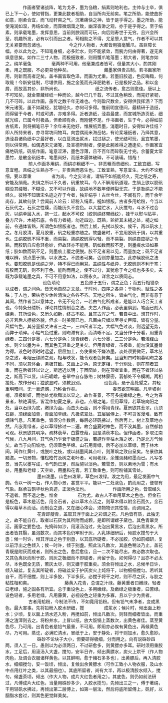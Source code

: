 <!-- { "loadSidebar": true } -->
　　　　作画者譬诸战阵，笔为戈矛，墨为刍粮，绢素则地利也。主帅与士卒，俱已上下一心，使如臂指，更兼此数者相助，自当所向无前矣。笔之所助，能使曲折如意，刚柔合宜，而飞动轩爽之气，沉著痛快之神，皆于是乎得之。墨之所助，能使淹润如湿，秀结如金，而霏微烟霭之致，幽深杳渺之观，亦于是乎得之。至于绢素，则承载笔墨，发挥意思，当前则腴润而可玩，向后则寿世于无穷。且兴会所至，机趣所发，必有以引而出之者。苟相助之不得，尤足堕人意气，作者不可以其无关紧要而忽诸也。
　　　
　　今之作人物者，大都皆用狼毫蟹爪。虽巨障长幅，亦以此为之。不知笔身细，必多贮水，则不能紧敛，而腕力何由得著，遂无爽飒意思矣。如作二三寸人物，而极细致者，则用蟹爪笔落墨；稍大者，则笔亦如之。纯羊毫兔
　　
　　毫两种不可用，他毫兼成者皆可，但量其大小，酌其刚柔，用之既服，不必更易他种矣。
　　　
　　　　藏墨家俱贵古制。若书画家所用，则新而高者足矣。盖书画皆取色泽，而画为尤重。若墨旧胶退，色反晦黯，何取哉！今新安佳制，尽堪供用，施之金笺而光泽肥艳者，已是极好之品。和以金屑，而故高其价，非所尚也。
　　　
　　　　纸之流传者，愈古则愈佳。唐以上不可知矣，就金粟藏经纸一种而论，越今已几千载，不过其色稍改，而完好紧韧，几不可碎。以此作画，虽传之数千年无难也。今则盈尺数金，安得供我挥洒？下而宋元诸笺，虽不如藏经，犹堪经久，亦何可多得。惟前明宣德间，最精研于造纸，而得留于今者，时或可遇，亦难多得。近者造纸，泾县最盛，而宣城所造页纸，细腻光结，已属今时极品，但柔顺有余，而刚健不足。作书画者，生于今，必得如前古纸素，则将搁笔已乎？余年来无他好，惟展纸弄墨，消磨时日，安得如许佳纸？即人所持来者，亦寻常坊间物耳。向尝偶阅米海岳帖，有论浆埵纸者，乃绎其意，选泾县诸色纸中之最好者，以白芨泡出浆水，拭过槌之，使光结可玩，且宜笔墨，则以供常用。如偶遇宋元诸笺，及宣德所制者，便是此腕难得之遭逢矣。作画家宜痛绝矾纸，矾纸作画，笔意涩滞，墨色浮薄，且不百年而碎裂无寸完。余蓄夏太常墨竹，是散金矾纸本，笔墨尚好，而纸本遍体破碎，不可装璜。惜哉！
　　　
　　前人作画多用绢，而绢亦粗细不一。非恶粗而贵细也，工致宜细，写意宜粗。且绢之生熟亦不一，非贵熟而恶生也，工致宜熟，写意宜生。大约不论粗细，要以厚重
　　
　　者为尚。今之妄论者，谓绢不如纸能经久，究之纸之寿，安能及绢哉。夫绢之所以不久者，矾重故耳。今人不解用矾道理，生绢上欲以胶矾糊没其缕眼，不糊没，又不可以作画，故绢地不数年便碎裂无完，于是咎绢之不能经久。彼特不知唐宋名迹之存于今者，独非绢乎！古丝今丝，不闻有异，而千余年尚存，其故何欤？尝闻前人论云：轻粉入绢素，槌如银版。古者多用蛤粉，今当以石灰代之。石灰之性燥，而能历久不变色。以大盆贮水，入灰搅匀，斗水不过合灰，以绢单层入水，拖一过，起水不可绞（绞则绢终带绉纹），挂干以熨斗贴平，叠方尺许，木槌石底，令有力者槌，勿近四边。既熟，轮折其未槌之处，槌之如前，令通体皆熟，所谓色如银版者也。然后上帧，先拭以胶水。候干，再以矾水上之。冬月胶清，夏月胶重，矾之轻重亦随之。故盛暑时，不宜用胶矾于绢，以其重也。生绢胶矾不得不重，而易裂。熟绢胶矾得以轻，而不易裂。则绢自应槌之令熟，而胶矾自应愈轻愈妙，但故轻亦不能用。矾如数而胶不足，则墨痕水溢如暴纸；胶如数而矾不足，则墨痕上覆之便脱。胶不足者易以见，而量加之；矾不足者难以辨，须点墨于绢，以水洗之。不脱者可矣，否则亦量加之。此亦候胶矾之法也。要知胶矾是伐绢之斧，特不得已而用耳。盖绢性与纸异，无胶矾则不利于笔；有胶而无矾，则不利于色。能酌而用之，使不过分，其犹愈于今之纸也多多矣。夫既为承载笔墨之具，不可不用意如法，以图永久。详言之以质同志。
　　
　　
　　　　设色琐论
　　
　　五色原于五行，谓之正色；而五行相错杂以成者，谓之间色。皆天地自然之文章。于时也，四序之各异；于物也，赋性之各殊；于人也，荣枯老少休咎清浊之各各不齐。天地之所生，皆由气化，而非有意于其间。然作者当以意体之，令无不宛合，一若由气化所成者，是能以人巧合天工者也。今特条分缕析，详论其性情制合之法。夫古人作画，必表里俱到。笔画已刻入缣素，其所设色，又历久如新，终古不脱。且其古浑之气，若自中出。想其作时，必非若后人摽掠外貌，但求一时美观已也。凡画由尺幅以至寻丈巨障，皆有分量。尺幅气色，其分量抵丈许者三之一，三四尺者半之。大幅气色过淡，则远望无势，而弊于琐碎。小幅气色过重，则晦滞有余，而清晰不足。又当分作十分看，用重青绿者，三四分是墨，六七分是色；淡青绿者，六七分墨，二三分是色。若浅绛山水，则全以墨为主，而其色无轻重之足关矣。但用青绿者，虽极重，能勿没其墨骨为得。设色时须时时远望，层层加上，务使重处不嫌浓墨，淡处须要微茫，草木丛杂之致，与烟云缥缈之观，相与映发，能令观者色舞矣。且当知四时朝暮明晦之各不同，须以意体会，务极其致。又画上之色，原无定相，于分别处，则在前者宜重，而在后者轻以让之，斯远近以明；于囫囵处，则在顶者宜重，而在下者轻以杀之，斯高下以显。山石崚嶒，苍翠中自存脉络；树林蒙密，蓊郁处不令模糊。两相接处，故作分明；独欲显时，须教迥别。
　　
　　设色竟，悬于高处望之，其轻重明暗间，无一毫遗憾，乃称合作矣。
　　　
　　　　春景欲其明媚。凡草坡树梢，须极鲜妍，而他处尤欲黯淡以显之。故作春景，不可多施嫩绿之色。今之为春景者，秾艳满纸，皆混作初夏之景。非也。点缀之笔，但用草绿，若草坡向阳之处，当以石绿为底，嫩绿为面。而峦头石面，则不得用青绿。夏景欲其葱翠。山顶石巅，须绿面加青，青面加草绿。凡极浓翠处，宜层层傅上，不可贪省漫堆，致有烟辣气息。凡著重色，皆须分作数层，每层必轻矾拂过，然后再上。树上及草地亦然。凡嵌青绿者，必以草绿拂过一二遍，故合盛夏时神色，而不没其墨，自然郁勃可观。秋景欲其明净。疏林衰草，白露苍葭，固是清秋本色。但作画者，多取江南气候，八九月间，其气色乃乍衰于极盛之后，若遽作草枯木落之状，乃是北方气候矣。故当于向阳坡地，仍须草色芊绵。山石用青绿，后不必加以草绿，而于林木间，间作红黄叶，或脱叶之枝，或以赭墨间其点叶，则萧飒之致自呈矣。冬景欲其黯澹。一切景物，惟松柏竹及树之老叶者，可用老绿，余惟淡赭和墨而已。凡写冬景，当先以墨写成，令气韵已足，然后施以淡色。若雪景，则以素地为雪；有水处，用墨和老绿；天空处，用墨和花青。若工致重色，则可粉铺其雪处。
　　　
　　　　墨曰泼墨，山色曰泼翠，草色曰泼绿。泼之为用，最足发画中气韵。令以一树一石，作人物小景，甚觉平平。能以一二处泼色，酌而用之，便顿有气象。赵承旨鹊华秋色真迹，正泼色法也。
　　　
　　作画所用之色，皆取经久不退者。而不退之色，惟金
　　
　　石为尤，故古人不单用草木之色也。但金石是板色，草木是活色，用金石者，必以草木点活之，则草木得以附金石而久，金石得以藉草木而活。而制合之道，又在细心体会，须物物识其性情，而调用之。
　　　
　　　　花青即靛青，盖取其浮于面上之彩谓之花。凡色皆有质，此独无之，故不能自存。取者以石灰为其所附而成颗，是即所谓螺子黛也。其色青翠灵活，画家之要色也。先捣碎如沙，用滚汤泡过，先泡出黄黑水，后泡出青黑水。所出者皆其翳，虽泡数次，而其本色仍牢附于灰，入乳钵细研后，倾胶水搅匀于大盏；候一时许，倾其浮出之色于别盏，以其底所碇者，不必加胶，仍如前细研，复以前浮出之色倾入；候一时许，倾于别盏。照此法凡数次，其底色稍淡乃止。盖花青既是附灰而成者，则所出之色，愈后愈佳，且一二次不能尽出，故必数次取也。又其色离灰而附于胶，则灰之极细而不即碇者，尚留于色，如何得尽？且亦不必太尽，本色既全无质，若灰太尽，则又嫌于胶重矣。须合将倾出之水，总候半日许，倾入磁盆，复去其所碇者，将磁盆安于护灰炭火上炖将干，以物细细搅匀。若听其自干，而不细搅，则上半多胶，下半多灰。必搅于将干之时，则不尽之灰，与胶之粘性相和矣。
　　　
　　　　藤黄入花青，总谓之汁绿。藤黄重者曰嫩绿，轻者曰老绿，施之固各有所宜。总于重设色上，多用嫩绿。及嫩绿之极重者，曰苦绿。设色轻者，多用老绿。凡用藤黄，必视设色之轻重为多寡，且以宁少为贵者。
　　　
　　古者用蛤粉，今制法不传，不如竟用铅粉。但有铅气未净者，变成黑色，最大害事。先将铅粉入胶水研细，搅
　　
　　成浆水；候片时，倾出面上粉水；少顷，复以面上清水还入粉，再搅如前，倾出凡数次。则轻而细者皆出，而重滞之渣滓则去之。将粉并水，上冒以纸，放大饭锅上蒸数次，出黄色者佳。蒸至黄色尽，乃可用。出青色者是铅气最重，不可用。即用亦必俟有黄色出，再候黄色尽，乃可用。蒸讫，必满贮清水，冒纸于上，安于静处，将干则加水，愈久愈妙。
　　　
　　　　硃砂不论块子大小，但要研得极细，分而用之。向有说硃砂四两，须人工一日。愚则以为必须两日，不过研愈多，则黄膘亦多耳。研时须用重胶水，工足后，用滚汤入大盏，搅匀，安半日许，倾出黄膘水，炭火上烘干（作人物肉色，及调合衣服诸样黄色，以其鲜明，愈于赭石多多也），出黄膘后，再入清胶水，细细搅匀，安一饭顷，倾出，复候出余黄膘水（可作工致小人物衣服，及山水中点用红叶之类，以其最细也）。其底所留者，尚有大半，再以极清胶水倾入，搅匀，候盏茶顷，倾出（作大人物，成片大红色者用之）。其底色，则仍如前法研过，凡傅成片大红色，当量用硃砂多少，入胶水揽匀，先倾出三之一，傅于著绢，干用轻矾水拂过，再倾出第二层傅上，如第一层法，然后将底所留傅上，矾好，以胭脂水套过，则其色更觉鲜美矣。
　　　
